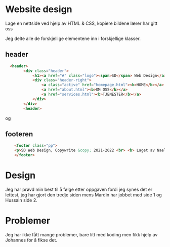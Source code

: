 # Website design
Lage en nettside ved hjelp av HTML &amp; CSS, kopiere bildene lærer har gitt oss

Jeg delte alle de forskjellige elementene inn i forskjellige klasser.


## header
```html
  <header>
        <div class="header">
            <h1><a href="#" class="logo"><span>SD</span> Web Design</a></h1>
            <div class="header-right">
                <a class="active" href="homepage.html"><b>HOME</b></a>
                <a href="about.html"><b>OM OSS</b></a>
                <a href="services.html"><b>TJENESTER</b></a>
            </div>
        </div>
        <header>
```

og
## footeren 
```html
    <footer class="pp">
    <p>SD Web Design, Copywrite &copy; 2021-2022 <br> <b> Laget av Nael Hassan</b></p>
    </footer>
```

# Design
Jeg har prøvd min best til å følge etter oppgaven fordi jeg synes det er lettest, jeg har gjort den tredje siden mens Mardin har jobbet med side 1 og Hussain side 2.


# Problemer
Jeg har ikke fått mange problemer, bare litt med koding men fikk hjelp av Johannes for å fikse det.

